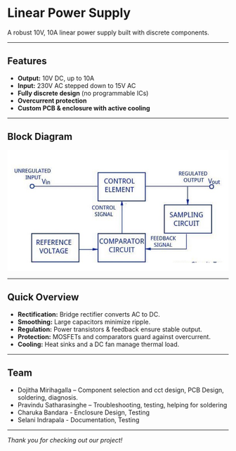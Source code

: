 # Linear Power Supply

A robust 10V, 10A linear power supply built with discrete components.

---

## Features

- **Output:** 10V DC, up to 10A
- **Input:** 230V AC stepped down to 15V AC
- **Fully discrete design** (no programmable ICs)
- **Overcurrent protection**
- **Custom PCB & enclosure with active cooling**

---

## Block Diagram

![Block Diagram](Figures/BlockDiagram.jpg)

---

## Quick Overview

- **Rectification:** Bridge rectifier converts AC to DC.
- **Smoothing:** Large capacitors minimize ripple.
- **Regulation:** Power transistors & feedback ensure stable output.
- **Protection:** MOSFETs and comparators guard against overcurrent.
- **Cooling:** Heat sinks and a DC fan manage thermal load.

---

## Team
 
- Dojitha Mirihagalla – Component selection and cct design, PCB Design, soldering, diagnosis.
- Pravindu Satharasinghe – Troubleshooting, testing, helping for soldering
- Charuka Bandara - Enclosure Design, Testing
- Selani Indrapala - Documentation, Testing

---



*Thank you for checking out our project!*
